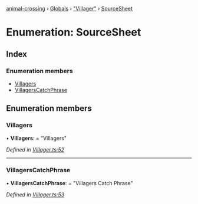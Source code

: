 [animal-crossing](../README.md) › [Globals](../globals.md) › ["Villager"](../modules/_villager_.md) › [SourceSheet](_villager_.sourcesheet.md)

# Enumeration: SourceSheet

## Index

### Enumeration members

* [Villagers](_villager_.sourcesheet.md#villagers)
* [VillagersCatchPhrase](_villager_.sourcesheet.md#villagerscatchphrase)

## Enumeration members

###  Villagers

• **Villagers**: = "Villagers"

*Defined in [Villager.ts:52](https://github.com/Norviah/animal-crossing/blob/4071e19/module/types/Villager.ts#L52)*

___

###  VillagersCatchPhrase

• **VillagersCatchPhrase**: = "Villagers Catch Phrase"

*Defined in [Villager.ts:53](https://github.com/Norviah/animal-crossing/blob/4071e19/module/types/Villager.ts#L53)*
